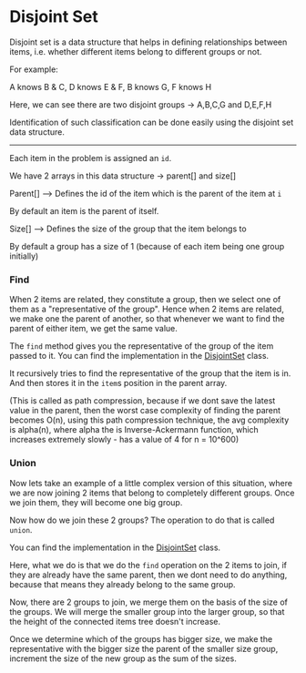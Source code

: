 # Disjoint Set

Disjoint set is a data structure that helps in defining relationships between items, i.e. whether different items belong to different groups or not.

For example:

A knows B & C, D knows E & F, B knows G, F knows H

Here, we can see there are two disjoint groups -> A,B,C,G and D,E,F,H

Identification of such classification can be done easily using the disjoint set data structure.

-----------------------------------
Each item in the problem is assigned an `id`.

We have 2 arrays in this data structure -> parent[] and size[]

Parent[] --> Defines the id of the item which is the parent of the item at `i`

By default an item is the parent of itself.

Size[] --> Defines the size of the group that the item belongs to

By default a group has a size of 1 (because of each item being one group initially)

### Find

When 2 items are related, they constitute a group, then we select one of them as a "representative of the group". Hence when 2 items are related, we make one the parent of another, so that whenever we want to find the parent of either item, we get the same value.

The `find` method gives you the representative of the group of the item passed to it.
You can find the implementation in the [DisjointSet](../DisjointSet.java) class.

It recursively tries to find the representative of the group that the item is in.
And then stores it in the `item`s position in the parent array.

(This is called as path compression, because if we dont save the latest value in the parent, then the worst case complexity of finding the parent becomes O(n), using this path compression technique, the avg complexity is alpha(n), where alpha the is Inverse-Ackermann function, which increases extremely slowly - has a value of 4 for n = 10^600)


### Union

Now lets take an example of a little complex version of this situation, where we are now joining 2 items that belong to completely different groups. Once we join them, they will become one big group.

Now how do we join these 2 groups? The operation to do that is called `union`.

You can find the implementation in the [DisjointSet](../DisjointSet.java) class.

Here, what we do is that we do the `find` operation on the 2 items to join, if they are already have the same parent, then we dont need to do anything, because that means they already belong to the same group.

Now, there are 2 groups to join, we merge them on the basis of the size of the groups. We will merge the smaller group into the larger group, so that the height of the connected items tree doesn't increase.

Once we determine which of the groups has bigger size, we make the representative with the bigger size the parent of the smaller size group, increment the size of the new group as the sum of the sizes.